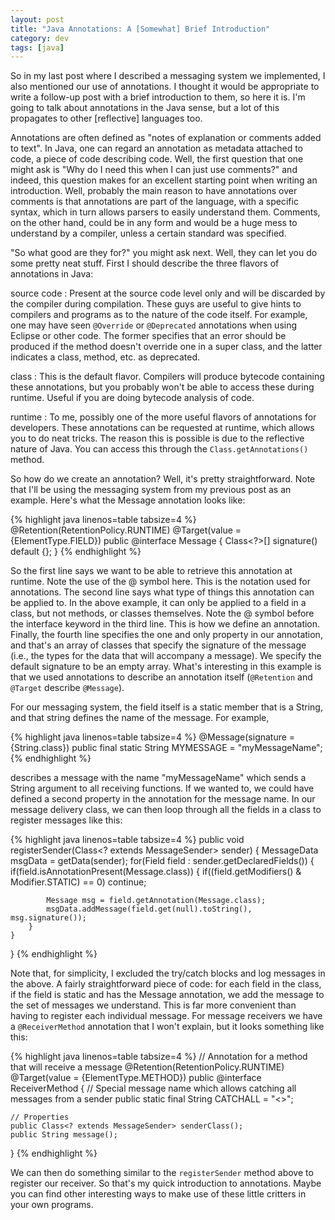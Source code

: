 ```yaml
---           
layout: post
title: "Java Annotations: A [Somewhat] Brief Introduction"
category: dev
tags: [java]
---
```


So in my last post where I described a messaging system we implemented, I also
mentioned our use of annotations. I thought it would be appropriate to write a
follow-up post with a brief introduction to them, so here it is. I'm going to
talk about annotations in the Java sense, but a lot of this propagates to other
\[reflective\] languages too.


Annotations are often defined as "notes of explanation or comments added to
text". In Java, one can regard an annotation as metadata attached to code, a
piece of code describing code. Well, the first question that one might ask is
"Why do I need this when I can just use comments?" and indeed, this question
makes for an excellent starting point when writing an introduction. Well,
probably the main reason to have annotations over comments is that annotations
are part of the language, with a specific syntax, which in turn allows parsers
to easily understand them. Comments, on the other hand, could be in any form
and would be a huge mess to understand by a compiler, unless a certain standard
was specified.

"So what good are they for?" you might ask next. Well, they can let you do some
pretty neat stuff. First I should describe the three flavors of annotations in
Java:

source code
: Present at the source code level only and will be discarded by the compiler
during compilation. These guys are useful to give hints to compilers and
programs as to the nature of the code itself. For example, one may have seen
`@Override` or `@Deprecated` annotations when using Eclipse or other code. The
former specifies that an error should be produced if the method doesn't
override one in a super class, and the latter indicates a class, method, etc.
as deprecated.

class
: This is the default flavor. Compilers will produce bytecode containing these
annotations, but you probably won't be able to access these during runtime.
Useful if you are doing bytecode analysis of code.

runtime
: To me, possibly one of the more useful flavors of annotations for developers.
These annotations can be requested at runtime, which allows you to do neat
tricks. The reason this is possible is due to the reflective nature of Java.
You can access this through the `Class.getAnnotations()` method.

So how do we create an annotation? Well, it's pretty straightforward. Note that
I'll be using the messaging system from my previous post as an example. Here's
what the Message annotation looks like:

{% highlight java linenos=table tabsize=4 %}
@Retention(RetentionPolicy.RUNTIME)
@Target(value = {ElementType.FIELD})
public @interface Message {
	Class<?>[] signature() default {};
}
{% endhighlight %}

So the first line says we want to be able to retrieve this annotation at
runtime. Note the use of the @ symbol here. This is the notation used for
annotations. The second line says what type of things this annotation can be
applied to. In the above example, it can only be applied to a field in a class,
but not methods, or classes themselves. Note the @ symbol before the interface
keyword in the third line. This is how we define an annotation. Finally, the
fourth line specifies the one and only property in our annotation, and that's
an array of classes that specify the signature of the message (i.e., the types
for the data that will accompany a message). We specify the default signature
to be an empty array. What's interesting in this example is that we used
annotations to describe an annotation itself (`@Retention` and `@Target`
describe `@Message`).

For our messaging system, the field itself is a static member that is a String,
and that string defines the name of the message. For example,

{% highlight java linenos=table tabsize=4 %}
@Message(signature = {String.class})
public final static String MYMESSAGE = "myMessageName";
{% endhighlight %}

describes a message with the name "myMessageName" which sends a String argument
to all receiving functions. If we wanted to, we could have defined a second
property in the annotation for the message name. In our message delivery class,
we can then loop through all the fields in a class to register messages like
this:

{% highlight java linenos=table tabsize=4 %}
public void registerSender(Class<? extends MessageSender> sender) {
	MessageData msgData = getData(sender);
	for(Field field : sender.getDeclaredFields()) {
		if(field.isAnnotationPresent(Message.class)) {
			if((field.getModifiers() & Modifier.STATIC) == 0)
				continue;

			Message msg = field.getAnnotation(Message.class);
			msgData.addMessage(field.get(null).toString(), msg.signature());
		}
	}
}
{% endhighlight %}

Note that, for simplicity, I excluded the try/catch blocks and log messages in
the above. A fairly straightforward piece of code: for each field in the class,
if the field is static and has the Message annotation, we add the message to
the set of messages we understand. This is far more convenient than having
to register each individual message. For message receivers we have a
`@ReceiverMethod` annotation that I won't explain, but it looks something like
this:

{% highlight java linenos=table tabsize=4 %}
// Annotation for a method that will receive a message
@Retention(RetentionPolicy.RUNTIME)
@Target(value = {ElementType.METHOD})
public @interface ReceiverMethod {
	// Special message name which allows catching all messages from a sender
	public static final String CATCHALL = "<<all>>";
	
	// Properties
	public Class<? extends MessageSender> senderClass();
	public String message();
}
{% endhighlight %}

We can then do something similar to the `registerSender` method above to
register our receiver. So that's my quick introduction to annotations. Maybe
you can find other interesting ways to make use of these little critters in
your own programs.
